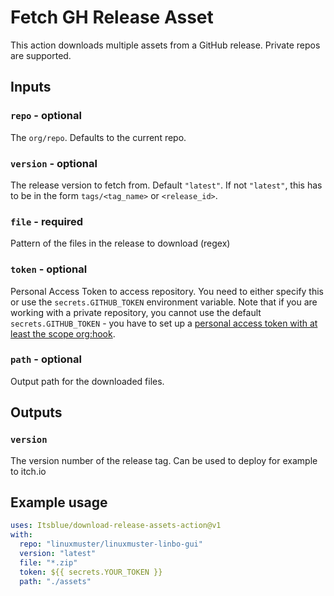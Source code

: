 # Fetch GH Release Asset

This action downloads multiple assets from a GitHub release. Private repos are supported.

## Inputs

### `repo` - optional

The `org/repo`. Defaults to the current repo.

### `version` - optional
The release version to fetch from. Default `"latest"`. If not `"latest"`, this has to be in the form `tags/<tag_name>` or `<release_id>`.

### `file` - required
Pattern of the files in the release to download (regex)

### `token` - optional
Personal Access Token to access repository. You need to either specify this or use the ``secrets.GITHUB_TOKEN`` environment variable. Note that if you are working with a private repository, you cannot use the default ``secrets.GITHUB_TOKEN`` - you have to set up a [personal access token with at least the scope org:hook](https://github.com/dsaltares/fetch-gh-release-asset/issues/10#issuecomment-668665447).

### `path` - optional
Output path for the downloaded files.

## Outputs

### `version`
The version number of the release tag. Can be used to deploy for example to itch.io

## Example usage

```yaml
uses: Itsblue/download-release-assets-action@v1
with:
  repo: "linuxmuster/linuxmuster-linbo-gui"
  version: "latest"
  file: "*.zip"
  token: ${{ secrets.YOUR_TOKEN }}
  path: "./assets"
```
